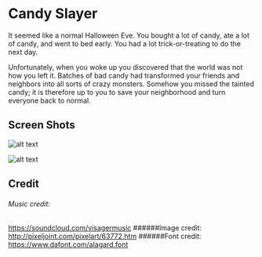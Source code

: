 # Candy Slayer
It seemed like a normal Halloween Eve. You bought a lot of candy, ate a lot of candy, and went to bed early. You had a lot trick-or-treating to do the next day.

Unfortunately, when you woke up you discovered that the world was not how you left it. Batches of bad candy had transformed your friends and neighbors into all sorts of crazy monsters. Somehow you missed the tainted candy; it is therefore up to you to save your neighborhood and turn everyone back to normal.
## Screen Shots
![alt text](http://i68.tinypic.com/2rzs4mw.png)

![alt text](http://i65.tinypic.com/214dx04.png)
## Credit
###### Music credit: 
https://soundcloud.com/visagermusic
######Image credit: 
http://pixeljoint.com/pixelart/63772.htm
######Font credit:
https://www.dafont.com/alagard.font